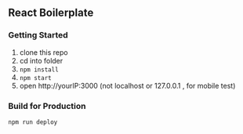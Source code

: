 ## React Boilerplate

### Getting Started

1. clone this repo
2. cd into folder
3. `npm install`
4. `npm start`
5. open http://yourIP:3000 (not localhost or 127.0.0.1 , for mobile test)

### Build for Production

```
npm run deploy
```
